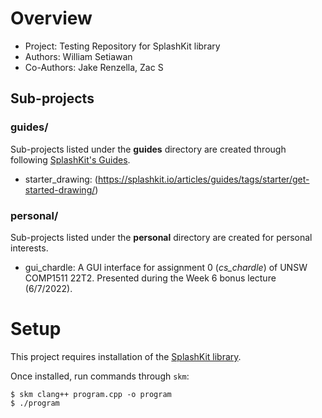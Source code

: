 # Overview
* Project: Testing Repository for SplashKit library
* Authors: William Setiawan
* Co-Authors: Jake Renzella, Zac S

## Sub-projects

### guides/
Sub-projects listed under the **guides** directory are created through following [SplashKit's Guides](https://splashkit.io/articles/guides/).
* starter_drawing: (https://splashkit.io/articles/guides/tags/starter/get-started-drawing/)

### personal/
Sub-projects listed under the **personal** directory are created for personal interests.
* gui_chardle: A GUI interface for assignment 0 (*cs_chardle*) of UNSW COMP1511 22T2. Presented during the Week 6 bonus lecture (6/7/2022).

# Setup
This project requires installation of the [SplashKit library](https://splashkit.io/articles/installation/).

Once installed, run commands through `skm`:
```
$ skm clang++ program.cpp -o program
$ ./program
```

